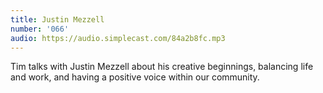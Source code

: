 ```yaml
---
title: Justin Mezzell
number: '066'
audio: https://audio.simplecast.com/84a2b8fc.mp3
---
```

Tim talks with Justin Mezzell about his creative beginnings, balancing life and work, and having a positive voice within our community.

